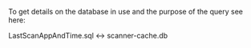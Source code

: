 To get details on the database in use and the purpose of the query see here:


LastScanAppAndTime.sql <-> scanner-cache.db
